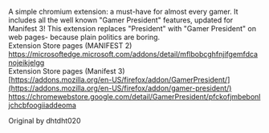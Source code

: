 
A simple chromium extension: a must-have for almost every gamer. It includes all the well known "Gamer President" features, updated for Manifest 3! This extension replaces "President" with "Gamer President" on web pages- because plain politics are boring.
<br>
Extension Store pages (MANIFEST 2)
<br>
https://microsoftedge.microsoft.com/addons/detail/mflbobcghfnjifgemfdcanojeikjelgg
<br>
Extension Store pages (Manifest 3)
<br>
[https://addons.mozilla.org/en-US/firefox/addon/GamerPresident/](https://addons.mozilla.org/en-US/firefox/addon/gamer-president/)
<br>
https://chromewebstore.google.com/detail/GamerPresident/pfckofjmbebonljchcbfoogiiaddeoma

Original by dhtdht020

